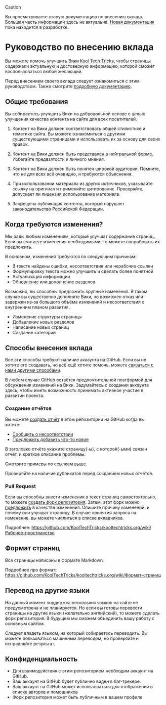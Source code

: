 > [!caution]
> Вы просматриваете старую документацию по внесению вклада. Большая часть
информации здесь не актуальна. [Новая документация] пока находится в разработке.

[Новая документация]: https://docs.kooltechtricks.org

# Руководство по внесению вклада

Вы можете помочь улучшить [Вики Kool Tech Tricks], чтобы страницы содержали
актуальную и достоверную информацию, которой сможет воспользоваться любой
желающий.

Перед внесением своего вклада следует ознакомиться с этим руководством. Также
смотрите [подробную документацию].

[Вики Kool Tech Tricks]: https://kooltechtricks.org
[подробную документацию]: https://github.com/KoolTechTricks/kooltechtricks.org/wiki

## Общие требования

Вы собираетесь улучшить Вики на добровольной основе с целью улучшения качества
контента на сайте для всех посетителей.

1. Контент на Вики должен соответствовать общей стилистике и тематике сайта.
Вы можете ознакомиться с другими существующими страницами и использовать их за
основу для своих правок.

2. Контент на Вики должен быть представлен в нейтральной форме. Избегайте
предвзятости и личного мнения.

3. Контент на Вики должен быть понятен широкой аудитории. Помните, что не для
всех всё очевидно, и требуются объяснения.

4. При использовании материала из других источников, указывайте ссылку на
оригинал и применяйте цитирование. Проверяйте, допускает ли лицензия
использование материала.

5. Запрещена публикация контента, который нарушает законодательство Российской
Федерации.

## Когда требуются изменения?

Мы рады любым изменениям, которые улучшат содержание страниц. Если вы считаете
изменения необходимыми, то можете попробовать их предложить.

В основном, изменения требуются по следующим причинам:

- В тексте найдены ошибки, несоответствия или нерабочие ссылки
- Формулировку текста можно улучшить и сделать более понятной
- Актуализация информации
- Обновление или дополнение разделов

Возможно, вы способны предложить крупные изменения. В таком случае вы
существенно дополните Вики, но возможен отказ или задержки из-за большого объёма
изменений и несоответствия с внутренним планом развития.

- Изменение структуры страницы
- Добавление новых разделов
- Написание новых страниц
- Создание категорий

## Способы внесения вклада

Все эти способы требуют наличие аккаунта на GitHub. Если вы не хотите его
создавать, но всё ещё хотите помочь, можете [связаться с нами другими способами].

[связаться с нами другими способами]: https://docs.kooltechtricks.org/about/contact/

В любом случае GitHub остаётся предпочтительной платформой для обсуждения
изменений на Вики. Задумайтесь о создании аккаунта здесь, чтобы иметь
возможность принимать активное участие в развитии проекта.

### Создание отчётов

Вы можете [создать отчёт](https://github.com/KoolTechTricks/kooltechtricks.org/issues/new)
в этом репозитории на GitHub когда вы хотите:

- [Сообщить о несоответствии](https://github.com/KoolTechTricks/kooltechtricks.org/issues/5)
- [Предложить добавить что-то новое](https://github.com/KoolTechTricks/kooltechtricks.org/issues/4)

В заголовке отчёта укажите страницу(-ы), с которой(-ыми) связан отчёт, и краткое
описание проблемы.

Смотрите примеры по ссылкам выше.

Проверяйте на наличие дубликатов перед созданием новых отчётов.

### Pull Request

Если вы способны внести изменения в текст страниц самостоятельно, то можете
[создать форк репозитория](https://docs.github.com/en/get-started/quickstart/fork-a-repo).
Затем, этот форк можно
[предложить](https://github.com/KoolTechTricks/kooltechtricks.org/pulls) в качестве
изменения. Опишите причину изменений, и почему они улучшат страницу. В случае
принятия запроса на изменение, вы можете числиться в списке вкладчиков.

Подробнее: https://github.com/KoolTechTricks/kooltechtricks.org/wiki/Рабочее-пространство

## Формат страниц

Все страницы написаны в формате Markdown.

Подробнее про формат: https://github.com/KoolTechTricks/kooltechtricks.org/wiki/Формат-страниц

## Перевод на другие языки

На данный момент поддержка нескольких языков на сайте не предусмотрена и не
планируется. Но если вы готовы перевести страницы на другие языки (желательно
английский), то можете сделать форк репозитория. В будущем мы сможем объединить
вашу работу с основным сайтом.

Следует владеть языком, на который собираетесь переводить. Вы можете
пользоваться машинным переводом, но проверяйте и исправляйте результат.

## Конфиденциальность

- Для взаимодействия с этим репозиторием необходим аккаунт на GitHub.
- Ваш аккаунт на GitHub будет публично виден в баг-трекере.
- Ваш аккаунт на GitHub может использоваться для отображения в списке авторов и
помощников
- Форк репозитория может быть публичным в вашем профиле
